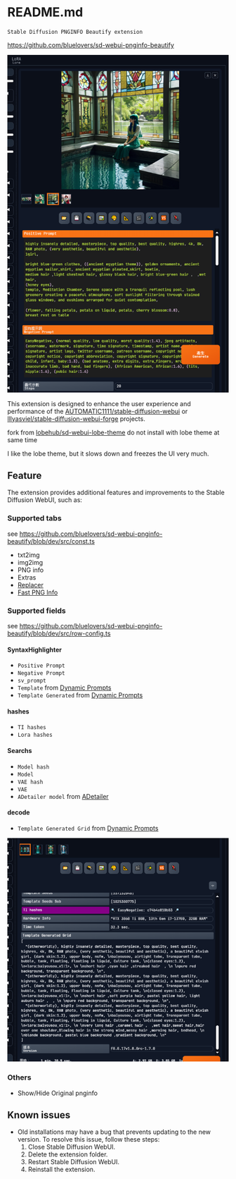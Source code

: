 # README.md

    Stable Diffusion PNGINFO Beautify extension

https://github.com/bluelovers/sd-webui-pnginfo-beautify

![img.png](docs/img.png)

This extension is designed to enhance the user experience and performance of
the [AUTOMATIC1111/stable-diffusion-webui](https://github.com/AUTOMATIC1111/stable-diffusion-webui)
or [lllyasviel/stable-diffusion-webui-forge](https://github.com/lllyasviel/stable-diffusion-webui-forge) projects.

fork from [lobehub/sd-webui-lobe-theme](https://github.com/lobehub/sd-webui-lobe-theme)
do not install with lobe theme at same time

I like the lobe theme, but it slows down and freezes the UI very much.

## Feature

The extension provides additional features and improvements to the Stable Diffusion WebUI, such as:

### Supported tabs

see https://github.com/bluelovers/sd-webui-pnginfo-beautify/blob/dev/src/const.ts

- txt2img
- img2img
- PNG info
- Extras
- [Replacer](https://github.com/light-and-ray/sd-webui-replacer)
- [Fast PNG Info](https://github.com/NoCrypt/sd-fast-pnginfo)

### Supported fields

see https://github.com/bluelovers/sd-webui-pnginfo-beautify/blob/dev/src/row-config.ts

#### SyntaxHighlighter

- `Positive Prompt`
- `Negative Prompt`
- `sv_prompt`
- `Template` from [Dynamic Prompts](https://github.com/adieyal/sd-dynamic-prompts)
- `Template Generated` from [Dynamic Prompts](https://github.com/adieyal/sd-dynamic-prompts)

#### hashes

- `TI hashes`
- `Lora hashes`

#### Searchs

- `Model hash`
- `Model`
- `VAE hash`
- `VAE`
- `ADetailer model` from [ADetailer](https://github.com/Bing-su/adetailer)

#### decode

- `Template Generated Grid` from [Dynamic Prompts](https://github.com/adieyal/sd-dynamic-prompts)

![Template Generated Grid.png](docs/Template%20Generated%20Grid.png)

### Others

- Show/Hide Original pnginfo

## Known issues

- Old installations may have a bug that prevents updating to the new version. To resolve this issue, follow these steps:
    1. Close Stable Diffusion WebUI.
    2. Delete the extension folder.
    3. Restart Stable Diffusion WebUI.
    4. Reinstall the extension.
